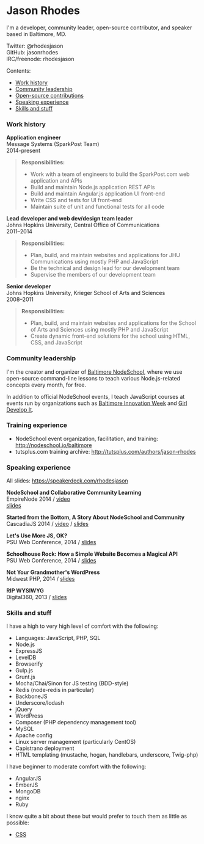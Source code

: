 # Jason Rhodes
I'm a developer, community leader, open-source contributor, and speaker based in Baltimore,&nbsp;MD. 

Twitter: @rhodesjason  
GitHub: jasonrhodes  
IRC/freenode: rhodesjason

Contents:
* [Work history](#work-history)
* [Community leadership](#community-leadership)
* [Open-source contributions](#open-source-contributions)
* [Speaking experience](#speaking-experience)
* [Skills and stuff](#skills-and-stuff)


### Work history

**Application engineer**  
Message Systems (SparkPost Team)  
2014-present

> **Responsibilities:**
>
> * Work with a team of engineers to build the SparkPost.com web application and APIs
> * Build and maintain Node.js application REST APIs
> * Build and maintain Angular.js application UI front-end
> * Write CSS and tests for UI front-end
> * Maintain suite of unit and functional tests for all code

**Lead developer and web dev/design team leader**   
Johns Hopkins University, Central Office of Communications  
2011–2014

> **Responsibilities:**
> 
> * Plan, build, and maintain websites and applications for JHU Communications using mostly PHP and JavaScript
> * Be the technical and design lead for our development team
> * Supervise the members of our development team

**Senior developer**  
Johns Hopkins University, Krieger School of Arts and Sciences  
2008–2011

> **Responsibilities:**
>
> * Plan, build, and maintain websites and applications for the School of Arts and Sciences using mostly PHP and JavaScript
> * Create dynamic front-end solutions for the school using HTML, CSS, and JavaScript

### Community leadership

I'm the creator and organizer of [Baltimore NodeSchool](http://nodeschool.io/baltimore), where we use open-source command-line lessons to teach various Node.js-related concepts every month, for free.

In addition to official NodeSchool events, I teach JavaScript courses at events run by organizations such as [Baltimore Innovation Week](http://2014.baltimoreinnovationweek.com/events/dev_day-2) and [Girl Develop It](http://www.girldevelopit.com/). 

### Training experience

* NodeSchool event organization, facilitation, and training: http://nodeschool.io/baltimore
* tutsplus.com training archive: http://tutsplus.com/authors/jason-rhodes

### Speaking experience

All slides: https://speakerdeck.com/rhodesjason

**NodeSchool and Collaborative Community Learning**  
EmpireNode 2014 / [video](https://www.youtube.com/watch?list=PL31ehRjJCA6Fh_l4jd-0neUKLUDwycZK8&v=mMbiHX2bmbA)  
[slides](https://speakerdeck.com/rhodesjason/nodeschool-is-osccl)

**Started from the Bottom, A Story About NodeSchool and Community**  
CascadiaJS 2014 / [video](https://www.youtube.com/watch?v=XsmvTnOLwhk&list=UUIP244iNzbn4iEkDOgczvcQ) /  [slides](https://speakerdeck.com/jasonrhodes/started-from-the-bottom)

**Let's Use More JS, OK?**  
PSU Web Conference, 2014 / [slides](https://speakerdeck.com/jasonrhodes/lets-use-more-javascript-ok)

**Schoolhouse Rock: How a Simple Website Becomes a Magical API**   
PSU Web Conference, 2014 / [slides](https://speakerdeck.com/jasonrhodes/schoolhouse-rock-how-a-simple-website-becomes-a-magical-api)

**Not Your Grandmother's WordPress**  
Midwest PHP, 2014 / [slides](https://speakerdeck.com/jasonrhodes/not-your-grandmothers-wordpress-v2-midwestphp)

**RIP WYSIWYG**  
Digital360, 2013 / [slides](https://speakerdeck.com/jasonrhodes/rip-wysiwyg)

### Skills and stuff

I have a high to very high level of comfort with the following:

* Languages: JavaScript, PHP, SQL
* Node.js
* ExpressJS
* LevelDB
* Browserify
* Gulp.js
* Grunt.js
* Mocha/Chai/Sinon for JS testing (BDD-style)
* Redis (node-redis in particular)
* BackboneJS
* Underscore/lodash
* jQuery
* WordPress
* Composer (PHP dependency management tool)
* MySQL
* Apache config
* Linux server management (particularly CentOS)
* Capistrano deployment
* HTML templating (mustache, hogan, handlebars, underscore, Twig-php)

I have beginner to moderate comfort with the following:

* AngularJS
* EmberJS
* MongoDB
* nginx
* Ruby

I know quite a bit about these but would prefer to touch them as little as possible:

* [CSS](https://medium.com/cool-code-pal/a-call-for-web-developers-to-deprecate-their-css-1f6430781393)

